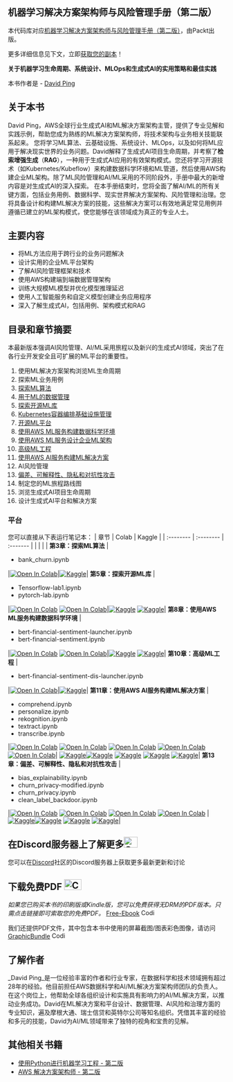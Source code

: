 ## 机器学习解决方案架构师与风险管理手册（第二版）

本代码库对应[机器学习解决方案架构师与风险管理手册（第二版）](https://www.packtpub.com/product/the-machine-learning-solutions-architect-handbook-second-edition/9781805122500)，由Packt出版。

更多详细信息见下文，立即[获取您的副本](https://www.amazon.com/Machine-Learning-Solutions-Architect-Handbook/dp/1805122509/ref=sr_1_1?crid=1J1TM972QKJUM&dib=eyJ2IjoiMSJ9.X7V8CdrgkFCmd-Ohlm-wYwFQ5J2ruK2Vwo6pUdWywps_ATZyMw6ytekYQkyPme3MCB6-iUlChGhtrPo96R-uqDJvRAIHdjJ6HGR3KRLc-3nVyaR8tv8j8lxPWJ3GAP0dH7VTDmM6MpmtpTFBP06sW5R313kFXzhuhSZEZHSrO9MxelUEhVZyZwrtCPuRsV1z2sfelpxlWs5zftGpWd99A0O-Qjsm2PQUDu05PoFXZKs.9nT7kr95RSjgEAn6rZpanysPMAsp3xtutrwOYhOhAz8&dib_tag=se&keywords=david+ping&qid=1712726921&s=books&sprefix=david+ping%2Cstripbooks-intl-ship%2C1114&sr=1-1)！

**关于机器学习生命周期、系统设计、MLOps和生成式AI的实用策略和最佳实践**

本书作者是 - [David Ping](https://www.linkedin.com/in/davidping/)


## 关于本书
David Ping，AWS全球行业生成式AI和ML解决方案架构主管，提供了专业见解和实践示例，帮助您成为熟练的ML解决方案架构师，将技术架构与业务相关技能联系起来。
您将学习ML算法、云基础设施、系统设计、MLOps，以及如何将ML应用于解决现实世界的业务问题。David解释了生成式AI项目生命周期，并考察了**检索增强生成**（**RAG**），一种用于生成式AI应用的有效架构模式。您还将学习开源技术（如Kubernetes/Kubeflow）来构建数据科学环境和ML管道，然后使用AWS构建企业ML架构。除了ML风险管理和AI/ML采用的不同阶段外，手册中最大的新增内容是对生成式AI的深入探索。
在本手册结束时，您将全面了解AI/ML的所有关键方面，包括业务用例、数据科学、现实世界解决方案架构、风险管理和治理。您将具备设计和构建ML解决方案的技能，这些解决方案可以有效地满足常见用例并遵循已建立的ML架构模式，使您能够在该领域成为真正的专业人士。


## 主要内容
- 将ML方法应用于跨行业的业务问题解决
- 设计实用的企业ML平台架构
- 了解AI风险管理框架和技术
- 使用AWS构建端到端数据管理架构
- 训练大规模ML模型并优化模型推理延迟
- 使用人工智能服务和自定义模型创建业务应用程序
- 深入了解生成式AI，包括用例、架构模式和RAG


## 目录和章节摘要
本最新版本强调AI风险管理、AI/ML采用旅程以及新兴的生成式AI领域，突出了在各行业开发安全且可扩展的ML平台的重要性。


1. 使用ML解决方案架构浏览ML生命周期
2. 探索ML业务用例
3. [探索ML算法](https://github.com/PacktPublishing/The-Machine-Learning-Solutions-Architect-and-Risk-Management-Handbook-Second-Edition/tree/main/Chapter03)
4. [用于ML的数据管理](https://github.com/PacktPublishing/The-Machine-Learning-Solutions-Architect-and-Risk-Management-Handbook-Second-Edition/tree/main/Chapter04)
5. [探索开源ML库](https://github.com/PacktPublishing/The-Machine-Learning-Solutions-Architect-and-Risk-Management-Handbook-Second-Edition/tree/main/Chapter05)
6. [Kubernetes容器编排基础设施管理](https://github.com/PacktPublishing/The-Machine-Learning-Solutions-Architect-and-Risk-Management-Handbook-Second-Edition/tree/main/Chapter06)
7. [开源ML平台](https://github.com/PacktPublishing/The-Machine-Learning-Solutions-Architect-and-Risk-Management-Handbook-Second-Edition/tree/main/Chapter07)
8. [使用AWS ML服务构建数据科学环境](https://github.com/PacktPublishing/The-Machine-Learning-Solutions-Architect-and-Risk-Management-Handbook-Second-Edition/tree/main/Chapter08)
9. [使用AWS ML服务设计企业ML架构](https://github.com/PacktPublishing/The-Machine-Learning-Solutions-Architect-and-Risk-Management-Handbook-Second-Edition/tree/main/Chapter09)
10. [高级ML工程](https://github.com/PacktPublishing/The-Machine-Learning-Solutions-Architect-and-Risk-Management-Handbook-Second-Edition/tree/main/Chapter10)
11. [使用AWS AI服务构建ML解决方案](https://github.com/PacktPublishing/The-Machine-Learning-Solutions-Architect-and-Risk-Management-Handbook-Second-Edition/tree/main/Chapter11)
12. AI风险管理
13. [偏差、可解释性、隐私和对抗性攻击](https://github.com/PacktPublishing/The-Machine-Learning-Solutions-Architect-and-Risk-Management-Handbook-Second-Edition/tree/main/Chapter13)
14. 制定您的ML旅程路线图
15. 浏览生成式AI项目生命周期
16. 设计生成式AI平台和解决方案

### 平台
您可以直接从下表运行笔记本：
| 章节 | Colab | Kaggle |
| :-------- | :-------- | :------- |
| | | |
**第3章：探索ML算法**
|<ul><li>bank_churn.ipynb</li></ul>|[![Open In Colab](https://colab.research.google.com/assets/colab-badge.svg)](https://colab.research.google.com/github/awesome-generative-ai/The-Machine-Learning-Solutions-Architect-and-Risk-Management-Handbook/blob/zh/Chapter03/bank_churn.ipynb)|[![Kaggle](https://kaggle.com/static/images/open-in-kaggle.svg)](https://kaggle.com/kernels/welcome?src=https://github.com/awesome-generative-ai/The-Machine-Learning-Solutions-Architect-and-Risk-Management-Handbook/blob/zh/Chapter03/bank_churn.ipynb)|
**第5章：探索开源ML库**
|<ul><li>Tensorflow-lab1.ipynb</li><li>pytorch-lab.ipynb</li></ul>|[![Open In Colab](https://colab.research.google.com/assets/colab-badge.svg)](https://colab.research.google.com/github/awesome-generative-ai/The-Machine-Learning-Solutions-Architect-and-Risk-Management-Handbook/blob/zh/Chapter05/TensorFlowLab/Tensorflow-lab1.ipynb) [![Open In Colab](https://colab.research.google.com/assets/colab-badge.svg)](https://colab.research.google.com/github/awesome-generative-ai/The-Machine-Learning-Solutions-Architect-and-Risk-Management-Handbook/blob/zh/Chapter05/pytorch-lab/pytorch-lab.ipynb)|[![Kaggle](https://kaggle.com/static/images/open-in-kaggle.svg)](https://kaggle.com/kernels/welcome?src=https://github.com/awesome-generative-ai/The-Machine-Learning-Solutions-Architect-and-Risk-Management-Handbook/blob/zh/Chapter05/TensorFlowLab/Tensorflow-lab1.ipynb) [![Kaggle](https://kaggle.com/static/images/open-in-kaggle.svg)](https://kaggle.com/kernels/welcome?src=https://github.com/awesome-generative-ai/The-Machine-Learning-Solutions-Architect-and-Risk-Management-Handbook/blob/zh/Chapter05/pytorch-lab/pytorch-lab.ipynb)|
**第8章：使用AWS ML服务构建数据科学环境**
|<ul><li>bert-financial-sentiment-launcher.ipynb</li><li>bert-financial-sentiment.ipynb</li></ul>|[![Open In Colab](https://colab.research.google.com/assets/colab-badge.svg)](https://colab.research.google.com/github/awesome-generative-ai/The-Machine-Learning-Solutions-Architect-and-Risk-Management-Handbook/blob/zh/Chapter08/bert-financial-sentiment-launcher.ipynb) [![Open In Colab](https://colab.research.google.com/assets/colab-badge.svg)](https://colab.research.google.com/github/awesome-generative-ai/The-Machine-Learning-Solutions-Architect-and-Risk-Management-Handbook/blob/zh/Chapter08/bert-financial-sentiment.ipynb)|[![Kaggle](https://kaggle.com/static/images/open-in-kaggle.svg)](https://kaggle.com/kernels/welcome?src=https://github.com/awesome-generative-ai/The-Machine-Learning-Solutions-Architect-and-Risk-Management-Handbook/blob/zh/Chapter08/bert-financial-sentiment-launcher.ipynb) [![Kaggle](https://kaggle.com/static/images/open-in-kaggle.svg)](https://kaggle.com/kernels/welcome?src=https://github.com/awesome-generative-ai/The-Machine-Learning-Solutions-Architect-and-Risk-Management-Handbook/blob/zh/Chapter08/bert-financial-sentiment.ipynb)|
**第10章：高级ML工程**
|<ul><li>bert-financial-sentiment-dis-launcher.ipynb</li></ul>|[![Open In Colab](https://colab.research.google.com/assets/colab-badge.svg)](https://colab.research.google.com/github/awesome-generative-ai/The-Machine-Learning-Solutions-Architect-and-Risk-Management-Handbook/blob/zh/Chapter10/bert-financial-sentiment-dis-launcher.ipynb)|[![Kaggle](https://kaggle.com/static/images/open-in-kaggle.svg)](https://kaggle.com/kernels/welcome?src=https://github.com/awesome-generative-ai/The-Machine-Learning-Solutions-Architect-and-Risk-Management-Handbook/blob/zh/Chapter10/bert-financial-sentiment-dis-launcher.ipynb)|
**第11章：使用AWS AI服务构建ML解决方案**
|<ul><li>comprehend.ipynb</li><li>personalize.ipynb</li><li>rekognition.ipynb</li><li>textract.ipynb</li><li>transcribe.ipynb</li></ul>|[![Open In Colab](https://colab.research.google.com/assets/colab-badge.svg)](https://colab.research.google.com/github/awesome-generative-ai/The-Machine-Learning-Solutions-Architect-and-Risk-Management-Handbook/blob/zh/Chapter11/comprehend.ipynb) [![Open In Colab](https://colab.research.google.com/assets/colab-badge.svg)](https://colab.research.google.com/github/awesome-generative-ai/The-Machine-Learning-Solutions-Architect-and-Risk-Management-Handbook/blob/zh/Chapter11/personalize.ipynb) [![Open In Colab](https://colab.research.google.com/assets/colab-badge.svg)](https://colab.research.google.com/github/awesome-generative-ai/The-Machine-Learning-Solutions-Architect-and-Risk-Management-Handbook/blob/zh/Chapter11/rekognition.ipynb) [![Open In Colab](https://colab.research.google.com/assets/colab-badge.svg)](https://colab.research.google.com/github/awesome-generative-ai/The-Machine-Learning-Solutions-Architect-and-Risk-Management-Handbook/blob/zh/Chapter11/textract.ipynb) [![Open In Colab](https://colab.research.google.com/assets/colab-badge.svg)](https://colab.research.google.com/github/awesome-generative-ai/The-Machine-Learning-Solutions-Architect-and-Risk-Management-Handbook/blob/zh/Chapter11/transcribe.ipynb)| [![Kaggle](https://kaggle.com/static/images/open-in-kaggle.svg)](https://kaggle.com/kernels/welcome?src=https://github.com/awesome-generative-ai/The-Machine-Learning-Solutions-Architect-and-Risk-Management-Handbook/blob/zh/Chapter11/comprehend.ipynb)[![Kaggle](https://kaggle.com/static/images/open-in-kaggle.svg)](https://kaggle.com/kernels/welcome?src=https://github.com/awesome-generative-ai/The-Machine-Learning-Solutions-Architect-and-Risk-Management-Handbook/blob/zh/Chapter11/personalize.ipynb) [![Kaggle](https://kaggle.com/static/images/open-in-kaggle.svg)](https://kaggle.com/kernels/welcome?src=https://github.com/awesome-generative-ai/The-Machine-Learning-Solutions-Architect-and-Risk-Management-Handbook/blob/zh/Chapter11/rekognition.ipynb) [![Kaggle](https://kaggle.com/static/images/open-in-kaggle.svg)](https://kaggle.com/kernels/welcome?src=https://github.com/awesome-generative-ai/The-Machine-Learning-Solutions-Architect-and-Risk-Management-Handbook/blob/zh/Chapter11/textract.ipynb) [![Kaggle](https://kaggle.com/static/images/open-in-kaggle.svg)](https://kaggle.com/kernels/welcome?src=https://github.com/awesome-generative-ai/The-Machine-Learning-Solutions-Architect-and-Risk-Management-Handbook/blob/zh/Chapter11/transcribe.ipynb)|
**第13章：偏差、可解释性、隐私和对抗性攻击**
|<ul><li>bias_explainability.ipynb</li><li>churn_privacy-modified.ipynb</li><li>churn_privacy.ipynb</li><li>clean_label_backdoor.ipynb</li></ul>|[![Open In Colab](https://colab.research.google.com/assets/colab-badge.svg)](https://colab.research.google.com/github/awesome-generative-ai/The-Machine-Learning-Solutions-Architect-and-Risk-Management-Handbook/blob/zh/Chapter13/bias_explainability.ipynb) [![Open In Colab](https://colab.research.google.com/assets/colab-badge.svg)](https://colab.research.google.com/github/awesome-generative-ai/The-Machine-Learning-Solutions-Architect-and-Risk-Management-Handbook/blob/zh/Chapter13/churn_privacy-modified.ipynb) [![Open In Colab](https://colab.research.google.com/assets/colab-badge.svg)](https://colab.research.google.com/github/awesome-generative-ai/The-Machine-Learning-Solutions-Architect-and-Risk-Management-Handbook/blob/zh/Chapter13/churn_privacy.ipynb) [![Open In Colab](https://colab.research.google.com/assets/colab-badge.svg)](https://colab.research.google.com/github/awesome-generative-ai/The-Machine-Learning-Solutions-Architect-and-Risk-Management-Handbook/blob/zh/Chapter13/clean_label_backdoor.ipynb) | [![Kaggle](https://kaggle.com/static/images/open-in-kaggle.svg)](https://kaggle.com/kernels/welcome?src=https://github.com/awesome-generative-ai/The-Machine-Learning-Solutions-Architect-and-Risk-Management-Handbook/blob/zh/Chapter13/bias_explainability.ipynb)[![Kaggle](https://kaggle.com/static/images/open-in-kaggle.svg)](https://kaggle.com/kernels/welcome?src=https://github.com/awesome-generative-ai/The-Machine-Learning-Solutions-Architect-and-Risk-Management-Handbook/blob/zh/Chapter13/churn_privacy-modified.ipynb) [![Kaggle](https://kaggle.com/static/images/open-in-kaggle.svg)](https://kaggle.com/kernels/welcome?src=https://github.com/awesome-generative-ai/The-Machine-Learning-Solutions-Architect-and-Risk-Management-Handbook/blob/zh/Chapter13/churn_privacy.ipynb) [![Kaggle](https://kaggle.com/static/images/open-in-kaggle.svg)](https://kaggle.com/kernels/welcome?src=https://github.com/awesome-generative-ai/The-Machine-Learning-Solutions-Architect-and-Risk-Management-Handbook/blob/zh/Chapter13/clean_label_backdoor.ipynb)|



## 在Discord服务器上了解更多<img alt="Coding" height="25" width="32"  src="https://cliply.co/wp-content/uploads/2021/08/372108630_DISCORD_LOGO_400.gif">
您可以在[Discord](https://packt.link/mlsah)社区的Discord服务器上获取更多最新更新和讨论


## 下载免费PDF <img alt="Coding" height="25" width="40" src="https://emergency.com.au/wp-content/uploads/2021/03/free.gif">

_如果您已购买本书的印刷版或Kindle版，您可以免费获得无DRM的PDF版本。只需点击链接即可索取您的免费PDF。_
[Free-Ebook](https://packt.link/free-ebook/9781805122500) <img alt="Coding" height="15" width="35"  src="https://media.tenor.com/ex_HDD_k5P8AAAAi/habbo-habbohotel.gif">


我们还提供PDF文件，其中包含本书中使用的屏幕截图/图表彩色图像，请访问[GraphicBundle](https://packt.link/gbp/9781805122500) <img alt="Coding" height="15" width="35"  src="https://media.tenor.com/ex_HDD_k5P8AAAAi/habbo-habbohotel.gif">


## 了解作者
_David Ping_是一位经验丰富的作者和行业专家，在数据科学和技术领域拥有超过28年的经验。他目前担任AWS数据科学和AI/ML解决方案架构师团队的负责人。在这个岗位上，他帮助全球各组织设计和实施具有影响力的AI/ML解决方案，以推动业务成功。David在ML解决方案和平台设计、数据管理、AI风险和治理方面的专业知识，遍及摩根大通、瑞士信贷和英特尔公司等知名组织。凭借其丰富的经验和多元的技能，David为AI/ML领域带来了独特的视角和宝贵的见解。



## 其他相关书籍
- [使用Python进行机器学习工程 - 第二版](https://www.packtpub.com/product/machine-learning-engineering-with-python-second-edition/9781837631964)
- [AWS 解决方案架构师 - 第二版](https://www.packtpub.com/product/aws-for-solutions-architects-second-edition/9781803238951)
